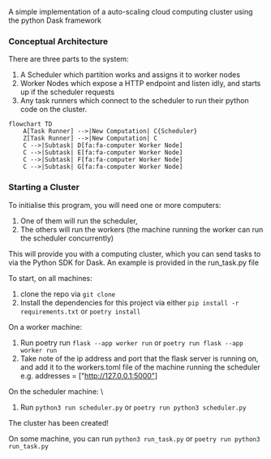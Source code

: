 A simple implementation of a auto-scaling cloud computing cluster using the python Dask framework

### Conceptual Architecture

There are three parts to the system:
1. A Scheduler which partition works and assigns it to worker nodes
2. Worker Nodes which expose a HTTP endpoint and listen idly, and starts up if the scheduler requests
3. Any task runners which connect to the scheduler to run their python code on the cluster.

```mermaid
flowchart TD
    A[Task Runner] -->|New Computation| C{Scheduler}
    Z[Task Runner] -->|New Computation| C
    C -->|Subtask| D[fa:fa-computer Worker Node]
    C -->|Subtask| E[fa:fa-computer Worker Node]
    C -->|Subtask| F[fa:fa-computer Worker Node]
    C -->|Subtask| G[fa:fa-computer Worker Node]
```

### Starting a Cluster

To initialise this program, you will need one or more computers: 
1. One of them will run the scheduler, 
2. The others will run the workers (the machine running the worker can run the scheduler concurrently) 

This will provide you with a computing cluster, which you can send tasks to via the Python SDK for Dask. An example is provided in the run_task.py file

To start, on all machines:
1. clone the repo via `git clone`
2. Install the dependencies for this project via either `pip install -r requirements.txt` or `poetry install`

On a worker machine: 
1. Run poetry run `flask --app worker run` or `poetry run flask --app worker run` 
2. Take note of the ip address and port that the flask server is running on, and add it to the workers.toml file of the machine running the scheduler
e.g. addresses = ["http://127.0.0.1:5000"]

On the scheduler machine: \
1. Run `python3 run scheduler.py` or `poetry run python3 scheduler.py`

The cluster has been created!

On some machine, you can run `python3 run_task.py` or `poetry run python3 run_task.py`
